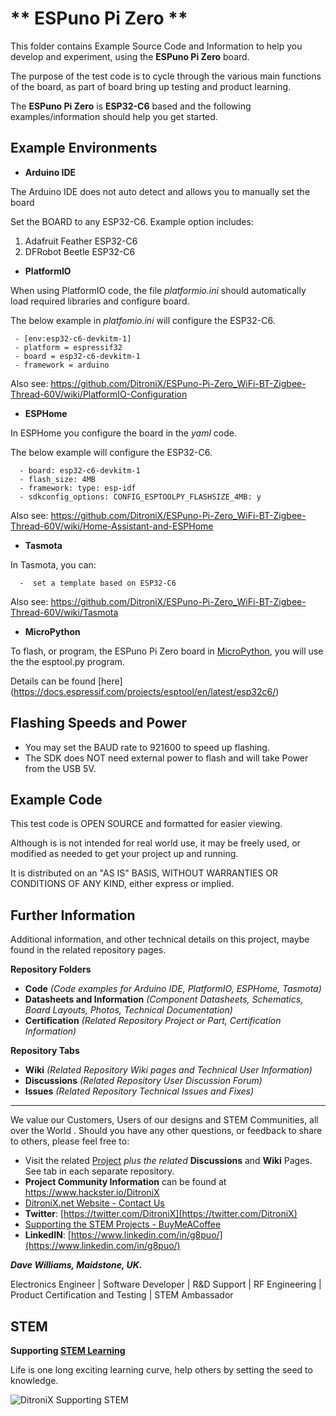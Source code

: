 
# ** ESPuno Pi Zero **

This folder contains Example Source Code and Information to help you develop and experiment, using the **ESPuno Pi Zero** board.

  The purpose of the test code is to cycle through the various main functions of the board, as part of board bring up testing and product learning.
 
The **ESPuno Pi Zero** is **ESP32-C6** based and the following examples/information should help you get started.

## Example Environments

  
 - **Arduino IDE**

The Arduino IDE does not auto detect and allows you to manually set the board

Set the BOARD to any ESP32-C6.  Example option includes:
	 

 1. Adafruit Feather ESP32-C6
 2. DFRobot Beetle ESP32-C6

	 


 - **PlatformIO**

When using PlatformIO code, the file *platformio.ini* should automatically load required libraries and configure board.   



The below example in *platfomio.ini* will configure the ESP32-C6.
 

	 - [env:esp32-c6-devkitm-1] 
	 - platform = espressif32 
	 - board = esp32-c6-devkitm-1 
	 - framework = arduino

Also see: https://github.com/DitroniX/ESPuno-Pi-Zero_WiFi-BT-Zigbee-Thread-60V/wiki/PlatformIO-Configuration

 - **ESPHome**

In ESPHome you configure the board in the *yaml* code.

The below example will configure the ESP32-C6.

	  - board: esp32-c6-devkitm-1
	  - flash_size: 4MB
	  - framework: type: esp-idf
	  - sdkconfig_options: CONFIG_ESPTOOLPY_FLASHSIZE_4MB: y

Also see: https://github.com/DitroniX/ESPuno-Pi-Zero_WiFi-BT-Zigbee-Thread-60V/wiki/Home-Assistant-and-ESPHome

 - **Tasmota**

In Tasmota, you can:

	  -  set a template based on ESP32-C6

Also see: https://github.com/DitroniX/ESPuno-Pi-Zero_WiFi-BT-Zigbee-Thread-60V/wiki/Tasmota

 - **MicroPython**

To flash, or program, the ESPuno Pi Zero board in [MicroPython](https://micropython.org/download/ESP32_GENERIC_C6/), you will use the the esptool.py program. 

Details can be found [here] (https://docs.espressif.com/projects/esptool/en/latest/esp32c6/)

## Flashing Speeds and Power

  
  - You may set the BAUD rate to 921600 to speed up flashing.
  - The SDK does NOT need external power to flash and will take Power from the USB 5V.
  

## Example Code

This test code is OPEN SOURCE and formatted for easier viewing.  

Although is is not intended for real world use, it may be freely used, or modified as needed to get your project up and running.

It is distributed on an "AS IS" BASIS, WITHOUT WARRANTIES OR CONDITIONS OF ANY KIND, either express or implied.

## **Further Information**

Additional information, and other technical details on this project, maybe found in the related repository pages.

**Repository Folders**

 - **Code** *(Code examples for Arduino  IDE, PlatformIO, ESPHome, Tasmota)*
 -  **Datasheets and Information** *(Component Datasheets, Schematics, Board Layouts, Photos, Technical Documentation)*
 - **Certification** *(Related Repository Project or Part, Certification Information)*

**Repository Tabs**

 - **Wiki** *(Related Repository Wiki pages and Technical User Information)*
 - **Discussions** *(Related Repository User Discussion Forum)*
 - **Issues** *(Related Repository Technical Issues and Fixes)*

***

We value our Customers, Users of our designs and STEM Communities, all over the World . Should you have any other questions, or feedback to share to others, please feel free to:

* Visit the related [Project](https://github.com/DitroniX?tab=repositories) *plus the related* **Discussions** and **Wiki** Pages.  See tab in each separate repository.
* **Project Community Information** can be found at https://www.hackster.io/DitroniX
* [DitroniX.net Website - Contact Us](https://ditronix.net/contact/)
* **Twitter**: [https://twitter.com/DitroniX](https://twitter.com/DitroniX)
* [Supporting the STEM Projects - BuyMeACoffee](https://www.buymeacoffee.com/DitroniX)
*  **LinkedIN**: [https://www.linkedin.com/in/g8puo/](https://www.linkedin.com/in/g8puo/)

***Dave Williams, Maidstone, UK.***

Electronics Engineer | Software Developer | R&D Support | RF Engineering | Product Certification and Testing | STEM Ambassador

## STEM

**Supporting [STEM Learning](https://www.stem.org.uk/)**

Life is one long exciting learning curve, help others by setting the seed to knowledge.

![DitroniX Supporting STEM](https://hackster.imgix.net/uploads/attachments/1606838/stem_ambassador_-_100_volunteer_badge_edxfxlrfbc1_bjdqharfoe1_xbqi2KUcri.png?auto=compress%2Cformat&w=540&fit=max)

